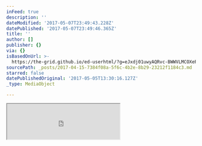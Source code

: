 ```yaml
---
inFeed: true
description: ''
dateModified: '2017-05-07T23:49:43.228Z'
datePublished: '2017-05-07T23:49:46.365Z'
title: ''
author: []
publisher: {}
via: {}
isBasedOnUrl: >-
  https://the-grid.github.io/ed-userhtml/?g=eJxdj01uwyAQRvc-BWWVLMCOXeP4L4fotuoCA7JJKKAMkWM1vXuJklZWZzcz7xu96UCctQ-Iw2IFgrPocZp6Piouczo6NxoVN1ILHrSzVLjP5zY9QsolDMsDokfAhy59XDsk3Qsh6E1FHBESW20BCcMBerwK4QTdC8JiVI-lBm_40mhrtFVkME6c2lnLMDVVvvfXdlJ6nEJTZ_76TEoeOOGSCKOVDT0WnPjLQF7LgrF6x7JyV1ZZxv7RYFxk66JmrNhXeX0Xj4JR81d_s5JEPZq1lW6m6-Htht4_ttRfYNp8fW_b5O_3H6Imbg8
sourcePath: _posts/2017-04-15-7384f08a-5f6c-4b2e-8b29-23212f1184c3.md
starred: false
datePublishedOriginal: '2017-05-05T13:30:16.127Z'
_type: MediaObject

---
```

<iframe src="https://the-grid.github.io/ed-userhtml/?g=eJxdj01uwyAQRvc-BWWVLMCOXeP4L4fotuoCA7JJKKAMkWM1vXuJkqpWZzcz7xu96UCctQ-Iw2IFgrPocZp6Piouczo6NxoVN1ILHrSzVLjP5zY9QsolDMsDokfAhy59XDsk3Qsh6E1FHBESW20BCcMBerwK4QTdC8JiVI-lBm_40mhrtFVkME6c2lnLMDVVvvfXdlJ6nEJTZ_76TEoeOOGSCKOVDT0WnPjLQF7LgrF6x7JyV1ZZxv7RYFxk66JmrNhXeX0Xj4JR81d_s5JEPZq1lW6m6-Htht4_ttRfYNp8fW_b5O_3HxBObhk" height="95" style=""></iframe>
